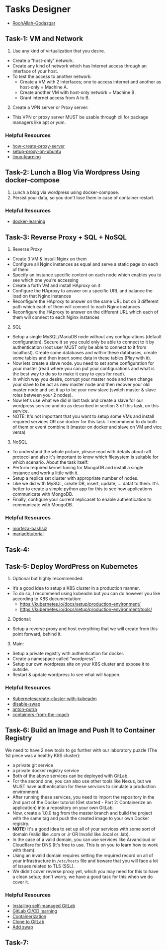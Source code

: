 # Tasks Designer
- [RoohAllah-Godazgar](https://www.linkedin.com/in/roohallah-godazgar/)

## Task-1: VM and Network
1. Use any kind of virtualization that you desire.  
  - Create a “host-only” network.
  - Create any kind of network which has Internet access through an interface of your host.
  - To test the access to another network:
    - Create a VM with 2 interfaces; one to access internet and another as host-only = Machine A.
    - Create another VM with host-only network = Machine B.
    - Grant internet access from A to B.
2. Create a VPN server or Proxy server:
  - This VPN or proxy server MUST be usable through cli for package managers like apt or yum.
### Helpful Resources
- [how-create-proxy-server](https://www.linuxandubuntu.com/home/create-proxy-server#step-4-test-the-proxy-server)  
- [setup-proxy-on-ubuntu](https://operavps.com/docs/setup-proxy-on-ubuntu/)  
- [linux-learning](https://www.youtube.com/playlist?list=PLRMCwJJwWR1A3_ECuOqdIaR-XLnr6bDj_)  

## Task-2: Lunch a Blog Via Wordpress Using docker-compose
1. Lunch a blog via wordpress using docker-compose.  
2. Persist your data, so you don't lose them in case of container restart.
### Helpful Resources
- [docker-learning](https://dockerme.ir/)  

## Task-3: Reverse Proxy + SQL + NoSQL
1. Reverse Proxy
  - Create 3 VM & install Nginx on them
  - Configure all Nginx instances as equal and serve a static page on each of them
  - Specify an instance specific content on each node which enables you to see which one you’re accessing
  - Create a forth VM and install HAproxy on it
  - Configure the HAproxy to answer on a specific URL and balance the load on that Nginx instances
  - Reconfigure the HAproxy to answer on the same URL but on 3 different path which each of them will connect to each Nginx instances
  - Reconfigure the HAproxy to answer on the different URL which each of them will connect to each Nginx instances
2. SQL
  - Setup a single MySQL/MariaDB node without any configurations (default configuration). Secure it so you could only be able to connect to it by authentication (root user MUST only be able to connect to it from localhost). Create some databases and within these databases, create some tables and then insert some data in these tables (Play with it).
  - Now lets create a slave node. you need to set some configuration for your master (read where you can put your configurations and what is the best way to do so to make it easy to eyes for read).
  - In which way you desire, corrupt your master node and then change your slave to be act as new master node and then recover your old master node and set it up to be your new slave (switch master & slave roles between your 2 nodes).
  - Now let's use what we did in last task and create a slave for our wordpress service and do as described in section 3 of this task, on this service.
  - NOTE: It's not important that you want to setup some VMs and install required services OR use docker for this task. I recommend to do both of them or event combine it (master on docker and slave on VM and vice versa)
3. NoSQL
  - To understand the whole picture, please read with details about raft protocol and also it's important to know which filesystem is suitable for which scenario. About the task itself:
  - Perform required kernel tuning for MongoDB and install a single instance and work a little with it.
  - Setup a replica set cluster with appropriate number of nodes.
  - Like we did with MySQL, create DB, insert, update, ... datat to them. It's better to create a simple python app for this to see how applications communicate with MongoDB.
  - Finally, configure your current replicaset to enable authentication to communicate with MongoDB.

### Helpful Resources
- [morteza-bashsiz](https://www.youtube.com/playlist?list=PLRMCwJJwWR1A3_ECuOqdIaR-XLnr6bDj_)
- [mariadbtutorial](https://www.mariadbtutorial.com/)

## Task-4:

## Task-5: Deploy WordPress on Kubernetes
1. Optional but highly recommended:  
  - It’s a good idea to setup a K8S cluster in a production manner.  
  - To do so, I recommend using kubeadm but you can do however you like according to K8S documentation:  
    - https://kubernetes.io/docs/setup/production-environment/
    - https://kubernetes.io/docs/setup/production-environment/tools/  
2. Optional:  
  - Setup a reverse proxy and host everything that we will create from this point forward, behind it.  
3. Main:  
  - Setup a private registry with authentication for docker.  
  - Create a namespace called “wordpress”.  
  - Setup our own wordpress site on your K8S cluster and expose it to outside.  
  - Restart & update wordpress to see what will happen.
### Helpful Resources
- [Kubernetescreate-cluster-with-kubeadm](https://kubernetes.io/docs/setup/production-environment/tools/kubeadm/create-cluster-kubeadm/)
- [disable-swap](https://tecadmin.net/disable-swapfile-on-ubuntu/)
- [anton-putra](https://www.youtube.com/playlist?list=PLiMWaCMwGJXnHmccp2xlBENZ1xr4FpjXF)
- [containers-from-the-coach](https://www.youtube.com/watch?v=iC-WxZGhFqs)

## Task-6: Build an Image and Push It to Container Registry
We need to have 2 new tools to go further with our laboratory puzzle (The 1st piece was a healthy K8S cluster):
  - a private git service
  - a private docker registry service
  - Both of the above services can be deployed with GitLab.  
  - For the second one, you can also use other tools like Nexus, but we MUST have authentication for these services to simulate a production environment.  
  - After running these services, you need to import the repository in the 2nd part of the Docker tutorial (Get started - Part 2: Containerize an application) into a repository on your own GitLab.  
  - Now, create a 1.0.0 tag from the master branch and build the project with the same tag and push the created image to your own Docker registry.  
  - **NOTE:** It's a good idea to set up all of your services with some sort of domain (Valid like .com or .ir OR Invalid like .local or .lab).  
  - In the case of a valid domain, you can use services like Arvancloud or Cloudflare for DNS (It's free to use. This is on you to learn how to work with them).  
  - Using an invalid domain requires setting the required record on all of your infrastructure in `/etc/hosts` file and beware that you will face a lot of issues related to TLS (SSL).  
  - We didn't cover reverse proxy yet, which you may need for this to have a clean setup; don't worry, we have a good task for this when we do cover it.
### Helpful Resources
- [Installing self-managed GitLab](https://about.gitlab.com/install/)
- [GitLab CI/CD learning](https://www.youtube.com/playlist?list=PLYrn63eEqAzannVocQrddqsBK-C17e-Sm)
- [Containerization](https://docs.docker.com/language/)
- [Clone to GitLab](https://docs.gitlab.com/ee/administration/settings/import_and_export_settings.html#configure-allowed-import-sources)
- [Add swap](https://www.digitalocean.com/community/tutorial-collections/how-to-add-swap-space)

## Task-7:

